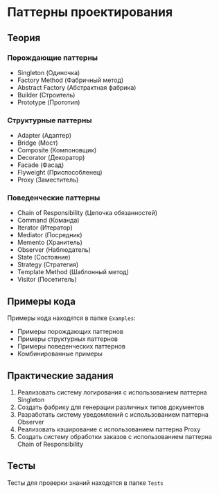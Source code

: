 # Паттерны проектирования

## Теория

### Порождающие паттерны
- Singleton (Одиночка)
- Factory Method (Фабричный метод)
- Abstract Factory (Абстрактная фабрика)
- Builder (Строитель)
- Prototype (Прототип)

### Структурные паттерны
- Adapter (Адаптер)
- Bridge (Мост)
- Composite (Компоновщик)
- Decorator (Декоратор)
- Facade (Фасад)
- Flyweight (Приспособленец)
- Proxy (Заместитель)

### Поведенческие паттерны
- Chain of Responsibility (Цепочка обязанностей)
- Command (Команда)
- Iterator (Итератор)
- Mediator (Посредник)
- Memento (Хранитель)
- Observer (Наблюдатель)
- State (Состояние)
- Strategy (Стратегия)
- Template Method (Шаблонный метод)
- Visitor (Посетитель)

## Примеры кода
Примеры кода находятся в папке `Examples`:
- Примеры порождающих паттернов
- Примеры структурных паттернов
- Примеры поведенческих паттернов
- Комбинированные примеры

## Практические задания
1. Реализовать систему логирования с использованием паттерна Singleton
2. Создать фабрику для генерации различных типов документов
3. Разработать систему уведомлений с использованием паттерна Observer
4. Реализовать кэширование с использованием паттерна Proxy
5. Создать систему обработки заказов с использованием паттерна Chain of Responsibility

## Тесты
Тесты для проверки знаний находятся в папке `Tests` 